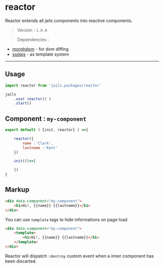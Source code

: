 # reactor

Reactor extends all jails components into reactive components.

> Version : `1.0.0`

> Dependencies :
- [morphdom](https://github.com/patrick-steele-idem/morphdom) - for dom diffing
- [sodajs](https://github.com/AlloyTeam/sodajs) -  as template system

---

## Usage

```js
import reactor from 'jails.packages/reactor'

jails
	.use( reactor() )
	.start()
```

## Component : `my-component`
```js
export default ( {init, reactor} ) =>{

	reactor({
		name :'Clark',
		lastname :'Kent'
	})

	init(()=>[

	])
}
```

## Markup
```html
<div data-component="my-component">
	<h1>Hi!, {{name}} {{lastname}}</h1>
</div>
```

You can use `template` tags to hide informations on page load.

```html
<div data-component="my-component">
	<template>
		<h1>Hi!, {{name}} {{lastname}}</h1>
	</template>
</div>
```

Reactor will dispatch `:destroy` custom event when a inner component has been discarted.
